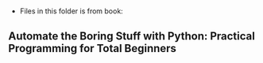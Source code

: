 # 
* Files in this folder is from book: 
## Automate the Boring Stuff with Python: Practical Programming for Total Beginners
